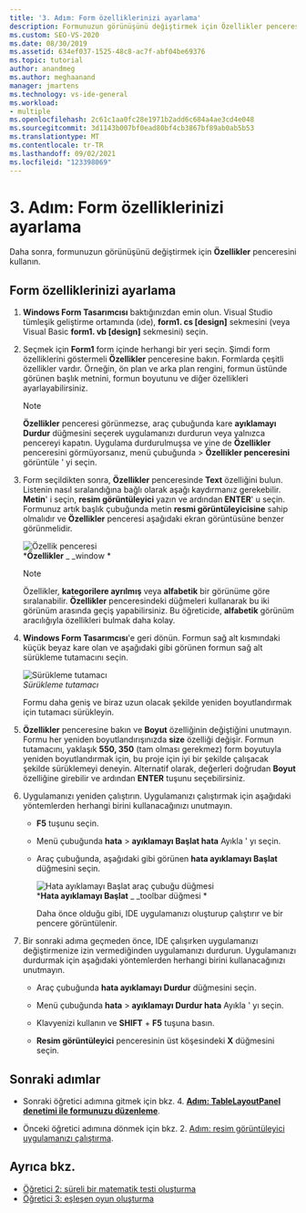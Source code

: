 ```yaml
---
title: '3. Adım: Form özelliklerinizi ayarlama'
description: Formunuzun görünüşünü değiştirmek için Özellikler penceresi nasıl kullanacağınızı öğrenin.
ms.custom: SEO-VS-2020
ms.date: 08/30/2019
ms.assetid: 634ef037-1525-48c8-ac7f-abf04be69376
ms.topic: tutorial
author: anandmeg
ms.author: meghaanand
manager: jmartens
ms.technology: vs-ide-general
ms.workload:
- multiple
ms.openlocfilehash: 2c61c1aa0fc28e1971b2add6c684a4ae3cd4e048
ms.sourcegitcommit: 3d1143b007bf0ead80bf4cb3867bf89ab0ab5b53
ms.translationtype: MT
ms.contentlocale: tr-TR
ms.lasthandoff: 09/02/2021
ms.locfileid: "123398069"
---
```

# <a name="step-3-set-your-form-properties"></a>3. Adım: Form özelliklerinizi ayarlama

Daha sonra, formunuzun görünüşünü değiştirmek için **Özellikler** penceresini kullanın.

## <a name="how-to-set-your-form-properties"></a>Form özelliklerinizi ayarlama

1. **Windows Form Tasarımcısı** baktığınızdan emin olun. Visual Studio tümleşik geliştirme ortamında (ıde), **form1. cs [design]** sekmesini (veya Visual Basic **form1. vb [design]** sekmesini) seçin.

1. Seçmek için **Form1** form içinde herhangi bir yeri seçin. Şimdi form özelliklerini göstermeli **Özellikler** penceresine bakın. Formlarda çeşitli özellikler vardır. Örneğin, ön plan ve arka plan rengini, formun üstünde görünen başlık metnini, formun boyutunu ve diğer özellikleri ayarlayabilirsiniz.

   > [!NOTE]
   > **Özellikler** penceresi görünmezse, araç çubuğunda kare **ayıklamayı Durdur** düğmesini seçerek uygulamanızı durdurun veya yalnızca pencereyi kapatın. Uygulama durdurulmuşsa ve yine de **Özellikler** penceresini görmüyorsanız, menü çubuğunda   >  **Özellikler penceresini** görüntüle ' yi seçin.

1. Form seçildikten sonra, **Özellikler** penceresinde **Text** özelliğini bulun. Listenin nasıl sıralandığına bağlı olarak aşağı kaydırmanız gerekebilir. **Metin**' i seçin, **resim görüntüleyici** yazın ve ardından **ENTER**' u seçin.  Formunuz artık başlık çubuğunda metin **resmi görüntüleyicisine** sahip olmalıdır ve **Özellikler** penceresi aşağıdaki ekran görüntüsüne benzer görünmelidir.

    ![Özellik penceresi](../ide/media/express_edittextproperty.png)<br>
   ***Özellikler** _ _window *

   > [!NOTE]
   > Özellikler, **kategorilere ayrılmış** veya **alfabetik** bir görünüme göre sıralanabilir. **Özellikler** penceresindeki düğmeleri kullanarak bu iki görünüm arasında geçiş yapabilirsiniz. Bu öğreticide, **alfabetik** görünüm aracılığıyla özellikleri bulmak daha kolay.

1. **Windows Form Tasarımcısı**'e geri dönün. Formun sağ alt kısmındaki küçük beyaz kare olan ve aşağıdaki gibi görünen formun sağ alt sürükleme tutamacını seçin.

    ![Sürükleme tutamacı](../ide/media/express_bottomrt_drag.png)<br>
   *Sürükleme tutamacı*

    Formu daha geniş ve biraz uzun olacak şekilde yeniden boyutlandırmak için tutamacı sürükleyin.

1. **Özellikler** penceresine bakın ve **Boyut** özelliğinin değiştiğini unutmayın. Formu her yeniden boyutlandırışınızda **size** özelliği değişir. Formun tutamacını, yaklaşık **550, 350** (tam olması gerekmez) form boyutuyla yeniden boyutlandırmak için, bu proje için iyi bir şekilde çalışacak şekilde sürüklemeyi deneyin. Alternatif olarak, değerleri doğrudan **Boyut** özelliğine girebilir ve ardından **ENTER** tuşunu seçebilirsiniz.

1. Uygulamanızı yeniden çalıştırın. Uygulamanızı çalıştırmak için aşağıdaki yöntemlerden herhangi birini kullanacağınızı unutmayın.

   - **F5** tuşunu seçin.

   - Menü çubuğunda **hata**  >  **ayıklamayı Başlat hata** Ayıkla ' yı seçin.

   - Araç çubuğunda, aşağıdaki gibi görünen **hata ayıklamayı Başlat** düğmesini seçin.

      ![Hata ayıklamayı Başlat araç çubuğu düğmesi](../ide/media/express_icondebug.png)<br>
     ***Hata ayıklamayı Başlat** _ _toolbar düğmesi *

     Daha önce olduğu gibi, IDE uygulamanızı oluşturup çalıştırır ve bir pencere görüntülenir.

1. Bir sonraki adıma geçmeden önce, IDE çalışırken uygulamanızı değiştirmenize izin vermediğinden uygulamanızı durdurun. Uygulamanızı durdurmak için aşağıdaki yöntemlerden herhangi birini kullanacağınızı unutmayın.

   - Araç çubuğunda **hata ayıklamayı Durdur** düğmesini seçin.

   - Menü çubuğunda **hata**  >  **ayıklamayı Durdur hata** Ayıkla ' yı seçin.

   - Klavyenizi kullanın ve **SHIFT** + **F5** tuşuna basın.

   - **Resim görüntüleyici** penceresinin üst köşesindeki **X** düğmesini seçin.

## <a name="next-steps"></a>Sonraki adımlar

* Sonraki öğretici adımına gitmek için bkz. 4. **[Adım: TableLayoutPanel denetimi ile formunuzu düzenleme](../ide/step-4-lay-out-your-form-with-a-tablelayoutpanel-control.md)**.

* Önceki öğretici adımına dönmek için bkz. 2. [Adım: resim görüntüleyici uygulamanızı çalıştırma](../ide/step-2-run-your-program.md).

## <a name="see-also"></a>Ayrıca bkz.

* [Öğretici 2: süreli bir matematik testi oluşturma](tutorial-2-create-a-timed-math-quiz.md)
* [Öğretici 3: eşleşen oyun oluşturma](tutorial-3-create-a-matching-game.md)
